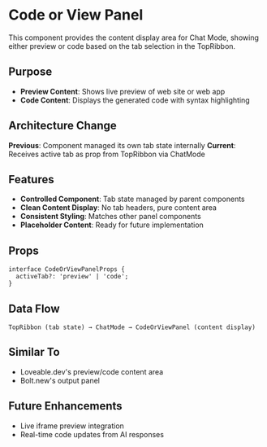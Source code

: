 # Code or View Panel

This component provides the content display area for Chat Mode, showing either preview or code based on the tab selection in the TopRibbon.

## Purpose

- **Preview Content**: Shows live preview of web site or web app
- **Code Content**: Displays the generated code with syntax highlighting

## Architecture Change

**Previous**: Component managed its own tab state internally
**Current**: Receives active tab as prop from TopRibbon via ChatMode

## Features

- **Controlled Component**: Tab state managed by parent components
- **Clean Content Display**: No tab headers, pure content area
- **Consistent Styling**: Matches other panel components
- **Placeholder Content**: Ready for future implementation

## Props

```tsx
interface CodeOrViewPanelProps {
  activeTab?: 'preview' | 'code';
}
```

## Data Flow

```
TopRibbon (tab state) → ChatMode → CodeOrViewPanel (content display)
```

## Similar To

- Loveable.dev's preview/code content area
- Bolt.new's output panel

## Future Enhancements

- Live iframe preview integration
- Real-time code updates from AI responses
